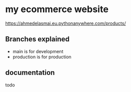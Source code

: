# my ecommerce website
https://ahmedelasmai.eu.pythonanywhere.com/products/
## Branches explained
- main is for development
- production is for production
## documentation
todo
